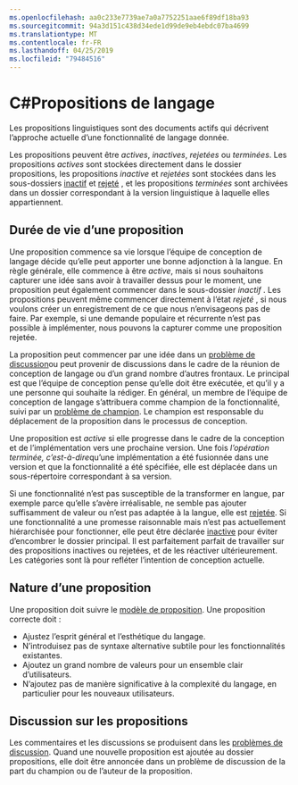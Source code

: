 ```yaml
---
ms.openlocfilehash: aa0c233e7739ae7a0a7752251aae6f89df18ba93
ms.sourcegitcommit: 94a3d151c438d34ede1d99de9eb4ebdc07ba4699
ms.translationtype: MT
ms.contentlocale: fr-FR
ms.lasthandoff: 04/25/2019
ms.locfileid: "79484516"
---
```

# <a name="c-language-proposals"></a>C#Propositions de langage

Les propositions linguistiques sont des documents actifs qui décrivent l’approche actuelle d’une fonctionnalité de langage donnée.

Les propositions peuvent être *actives*, *inactives*, *rejetées* ou *terminées*. Les propositions *actives* sont stockées directement dans le dossier propositions, les propositions *inactive* et *rejetées* sont stockées dans les sous-dossiers [inactif](proposals/inactive) et [rejeté](proposals/rejected) , et les propositions *terminées* sont archivées dans un dossier correspondant à la version linguistique à laquelle elles appartiennent.

## <a name="lifetime-of-a-proposal"></a>Durée de vie d’une proposition

Une proposition commence sa vie lorsque l’équipe de conception de langage décide qu’elle peut apporter une bonne adjonction à la langue. En règle générale, elle commence à être *active*, mais si nous souhaitons capturer une idée sans avoir à travailler dessus pour le moment, une proposition peut également commencer dans le sous-dossier *inactif* . Les propositions peuvent même commencer directement à l’état *rejeté* , si nous voulons créer un enregistrement de ce que nous n’envisageons pas de faire. Par exemple, si une demande populaire et récurrente n’est pas possible à implémenter, nous pouvons la capturer comme une proposition rejetée.

La proposition peut commencer par une idée dans un [problème de discussion](https://github.com/dotnet/csharplang/labels/Discussion)ou peut provenir de discussions dans le cadre de la réunion de conception de langage ou d’un grand nombre d’autres frontaux. Le principal est que l’équipe de conception pense qu’elle doit être exécutée, et qu’il y a une personne qui souhaite la rédiger. En général, un membre de l’équipe de conception de langage s’attribuera comme champion de la fonctionnalité, suivi par un [problème de champion](https://github.com/dotnet/csharplang/labels/Proposal%20champion). Le champion est responsable du déplacement de la proposition dans le processus de conception.

Une proposition est *active* si elle progresse dans le cadre de la conception et de l’implémentation vers une prochaine version. Une fois *l’opération terminée, c’est-à-dire*qu’une implémentation a été fusionnée dans une version et que la fonctionnalité a été spécifiée, elle est déplacée dans un sous-répertoire correspondant à sa version.

Si une fonctionnalité n’est pas susceptible de la transformer en langue, par exemple parce qu’elle s’avère irréalisable, ne semble pas ajouter suffisamment de valeur ou n’est pas adaptée à la langue, elle est [rejetée](proposals/rejected). Si une fonctionnalité a une promesse raisonnable mais n’est pas actuellement hiérarchisée pour fonctionner, elle peut être déclarée [inactive](proposals/inactive) pour éviter d’encombrer le dossier principal. Il est parfaitement parfait de travailler sur des propositions inactives ou rejetées, et de les réactiver ultérieurement. Les catégories sont là pour refléter l’intention de conception actuelle.

## <a name="nature-of-a-proposal"></a>Nature d’une proposition

Une proposition doit suivre le [modèle de proposition](proposal-template.md). Une proposition correcte doit :

- Ajustez l’esprit général et l’esthétique du langage.
- N’introduisez pas de syntaxe alternative subtile pour les fonctionnalités existantes.
- Ajoutez un grand nombre de valeurs pour un ensemble clair d’utilisateurs.
- N’ajoutez pas de manière significative à la complexité du langage, en particulier pour les nouveaux utilisateurs.  

## <a name="discussion-of-proposals"></a>Discussion sur les propositions

Les commentaires et les discussions se produisent dans les [problèmes de discussion](https://github.com/dotnet/csharplang/labels/Discussion). Quand une nouvelle proposition est ajoutée au dossier propositions, elle doit être annoncée dans un problème de discussion de la part du champion ou de l’auteur de la proposition. 

 